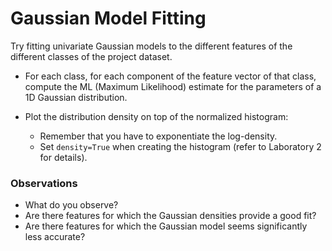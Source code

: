 # Gaussian Model Fitting

Try fitting univariate Gaussian models to the different features of the different classes of the project dataset. 

- For each class, for each component of the feature vector of that class, compute the ML (Maximum Likelihood) estimate for the parameters of a 1D Gaussian distribution.
  
- Plot the distribution density on top of the normalized histogram:
  - Remember that you have to exponentiate the log-density.
  - Set `density=True` when creating the histogram (refer to Laboratory 2 for details).

### Observations
- What do you observe?
- Are there features for which the Gaussian densities provide a good fit?
- Are there features for which the Gaussian model seems significantly less accurate?